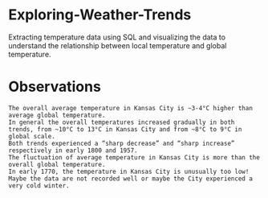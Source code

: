 # Exploring-Weather-Trends
Extracting temperature data using SQL and visualizing the data to understand the relationship between local temperature and global temperature.

# Observations
	The overall average temperature in Kansas City is ~3-4°C higher than average global temperature.
	In general the overall temperatures increased gradually in both trends, from ~10°C to 13°C in Kansas City and from ~8°C to 9°C in global scale. 
	Both trends experienced a “sharp decrease” and “sharp increase” respectively in early 1800 and 1957. 
	The fluctuation of average temperature in Kansas City is more than the overall global temperature. 
	In early 1770, the temperature in Kansas City is unusually too low! Maybe the data are not recorded well or maybe the City experienced a very cold winter. 

